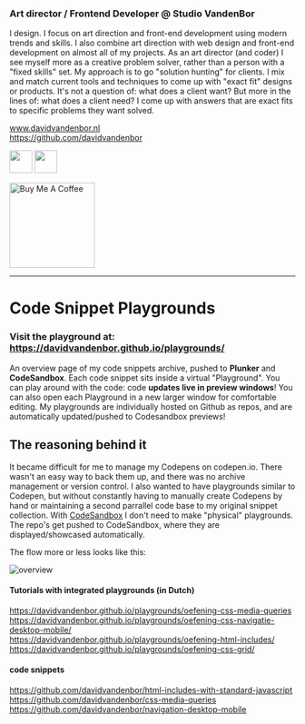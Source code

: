 ### Art director / Frontend Developer @ Studio VandenBor

I design. I focus on art direction and front-end development using modern trends and skills. I also combine art direction with web design and front-end development on almost all of my projects. As an art director (and coder) I see myself more as a creative problem solver, rather than a person with a "fixed skills" set. My approach is to go "solution hunting" for clients. I mix and match current tools and techniques to come up with "exact fit" designs or products. It's not a question of: what does a client want? But more in the lines of: what does a client need? I come up with answers that are exact fits to specific problems they want solved.

www.davidvandenbor.nl <br>
https://github.com/davidvandenbor <br>

<a href="https://codepen.io/davidvdbor/pens/public" target="_blank"><img src="https://github.com//davidvandenbor/playgrounds/raw/master/README-img/codepen.png" width="40px"></a> <a href="https://github.com/davidvandenbor" target="_blank"><img src="https://github.com//davidvandenbor/playgrounds/raw/master/README-img/github.png" width="40px"></a>

<a href="https://www.buymeacoffee.com/davidvandenbor" target="_blank"><img src="https://cdn.buymeacoffee.com/buttons/default-orange.png" alt="Buy Me A Coffee" width="150px"></a>

-----------------------

# Code Snippet Playgrounds

### Visit the **playground** at: https://davidvandenbor.github.io/playgrounds/

An overview page of my code snippets archive, pushed to **Plunker** and **CodeSandbox**. Each code snippet sits inside a virtual "Playground". You can play around with the code: code **updates live in preview windows**! You can also open each Playground in a new larger window for comfortable editing. My playgrounds are individually hosted on Github as repos, and are automatically updated/pushed to Codesandbox previews!

## The reasoning behind it

It became difficult for me to manage my Codepens on codepen.io. There wasn't an easy way to back them up, and there was no archive management or version control. I also wanted to have playgrounds similar to Codepen, but without constantly having to manually create Codepens by hand or maintaining a second parrallel code base to my original snippet collection. With [CodeSandbox](https://codesandbox.io/) I don't need to make "physical" playgrounds. The repo's get pushed to CodeSandbox, where they are displayed/showcased automatically.

The flow more or less looks like this:

<img src="https://github.com//davidvandenbor/playgrounds/raw/master/README-img/explanation-codesanbox-plunker-github.png" alt="overview" style="max-width:100%;">


#### Tutorials with integrated playgrounds (in Dutch)

https://davidvandenbor.github.io/playgrounds/oefening-css-media-queries <br>
https://davidvandenbor.github.io/playgrounds/oefening-css-navigatie-desktop-mobile/ <br>
https://davidvandenbor.github.io/playgrounds/oefening-html-includes/ <br>
https://davidvandenbor.github.io/playgrounds/oefening-css-grid/

#### code snippets

https://github.com/davidvandenbor/html-includes-with-standard-javascript <br>
https://github.com/davidvandenbor/css-media-queries <br>
https://github.com/davidvandenbor/navigation-desktop-mobile <br>

